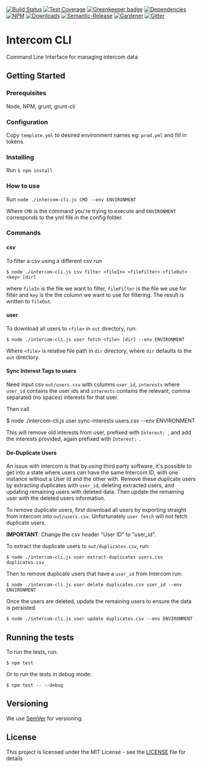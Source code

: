 [![Build Status](https://img.shields.io/travis/GetintheLoop/intercom-cli/master.svg)](https://travis-ci.org/GetintheLoop/intercom-cli)
[![Test Coverage](https://img.shields.io/coveralls/GetintheLoop/intercom-cli/master.svg)](https://coveralls.io/github/GetintheLoop/intercom-cli?branch=master)
[![Greenkeeper badge](https://badges.greenkeeper.io/GetintheLoop/intercom-cli.svg)](https://greenkeeper.io/)
[![Dependencies](https://david-dm.org/GetintheLoop/intercom-cli/status.svg)](https://david-dm.org/GetintheLoop/intercom-cli)
[![NPM](https://img.shields.io/npm/v/intercom-cli.svg)](https://www.npmjs.com/package/intercom-cli)
[![Downloads](https://img.shields.io/npm/dt/intercom-cli.svg)](https://www.npmjs.com/package/intercom-cli)
[![Semantic-Release](https://github.com/simlu/js-gardener/blob/master/assets/icons/semver.svg)](https://github.com/semantic-release/semantic-release)
[![Gardener](https://github.com/simlu/js-gardener/blob/master/assets/badge.svg)](https://github.com/simlu/js-gardener)
[![Gitter](https://github.com/simlu/js-gardener/blob/master/assets/icons/gitter.svg)](https://gitter.im/GetintheLoop/intercom-cli)
# Intercom CLI

Command Line Interface for managing intercom data

## Getting Started


### Prerequisites
Node, NPM, grunt, grunt-cli


### Configuration

Copy `template.yml` to desired environment names eg: `prod.yml` and fill in tokens.

### Installing

Run `$ npm install`

### How to use

Run `node ./intercom-cli.js CMD --env ENVIRONMENT`

Where `CMD` is the command you're trying to execute and `ENVIRONMENT` corresponds to the yml file in the config folder.

### Commands

#### csv

To filter a csv using a different csv run

    $ node ./intercom-cli.js csv filter <fileIn> <fileFilter> <fileOut> <key> [dir]
  
where `fileIn` is the file we want to filter, `fileFilter` is the file we use for filter and `key` is the the column
we want to use for filtering. The result is written to `fileOut`.

#### user

To download all users to `<file>` in `out` directory, run:

    $ node ./intercom-cli.js user fetch <file> [dir] --env ENVIRONMENT

Where `<file>` is relative file path in `dir` directory, where `dir` defaults to the `out` directory.

#### Sync Interest Tags to users
Need input csv `out/users.csv` with columns `user_id`, `interests` where `user_id` contains the user ids and `interests` contains
the relevant, comma separated (no spaces) interests for that user.

Then call

  $ node ./intercom-cli.js user sync-interests users.csv --env ENVIRONMENT
  
This will remove old interests from user, prefixed with `Interest: `, and add the interests provided, again prefixed with `Interest: `.

#### De-Duplicate Users

An issue with intercom is that by using third party software, it's possible to get into a state where users can have the same Intercom ID, with one instance without a User Id and the other with.
Remove these duplicate users by extracting duplicates with `user_id`, deleting extracted users, and updating remaining users with deleted data. 
Then update the remaining user with the deleted users information.

To remove duplicate users, first download all users by exporting straight from intercom into `out/users.csv`. Unfortunately `user fetch` will not fetch duplicate users.

**IMPORTANT**: Change the csv header "User ID" to "user_id".

To extract the duplicate users to `out/duplicates.csv`, run:

    $ node ./intercom-cli.js user extract-duplicates users.csv duplicates.csv

Then to remove duplicate users that have a `user_id` from Intercom run:

    $ node ./intercom-cli.js user delete duplicates.csv user_id --env ENVIRONMENT

Once the users are deleted, update the remaining users to ensure the data is persisted.

    $ node ./intercom-cli.js user update duplicates.csv --env ENVIRONMENT

## Running the tests

To run the tests, run:

    $ npm test

Or to run the tests in debug mode:

    $ npm test -- --debug

## Versioning

We use [SemVer](http://semver.org/) for versioning.

## License

This project is licensed under the MIT License - see the [LICENSE](LICENSE) file for details

